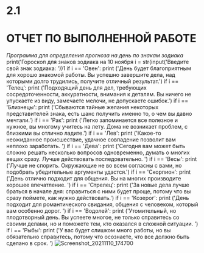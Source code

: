 # 2.1
**ОТЧЕТ ПО ВЫПОЛНЕННОЙ РАБОТЕ**
==========================
*Программа для определения прогноза на день по знакам зодиака*
print('Гороскоп для знаков зодиака на 10 ноября
i = str(input('Введите свой знак зодиака: '))1
if i == 'Овен':
    print ('День будет благоприятным для хорошо знакомой работы. Вы успешно завершите дела, над которыми долго трудились, получите отличный результат.')
if i == 'Телец':
    print ('Подходящий день для дел, требующих сосредоточенности, аккуратности, внимания к деталям. Вы ничего не упускаете из виду, замечаете мелочи, не допускаете ошибок.')
if i == 'Близнецы':
    print ('Сбываются тайные желания некоторых представителей знака, есть шанс получить именно то, о чем вы давно мечтали.')
if i == 'Рак':
    print ('Легко запоминается все полезное и нужное, вы многому учитесь на лету. Дома не возникает проблем, с близкими вы отлично ладите.')
if i == 'Лев':
    print ('Какое-то неожиданное происшествие, удачное совпадение позволит вам неплохо заработать. ')
if i == 'Дева':
    print ('Cегодня вам может быть сложно решать несколько вопросов одновременно, думать о многих вещах сразу. Лучше действовать последовательно. ')
if i == 'Весы':
    print ('Лучше не спорить. Окружающие не во всем согласны с вами, но подобрать убедительные аргументы удастся.')
if i == 'Скорпион':
    print ('День отлично подходит для общения. Вы на многих производите хорошее впечатление. ')
if i == 'Стрелец':
    print ('За новые дела лучше браться в начале дня: справиться с ними будет проще, потому что вы сразу поймете, как нужно действовать.')
if i == 'Козерог':
    print ('День подходит для романтического свидания, общения с человеком, который вам особенно дорог. ')
if i == 'Водолей':
    print ('Утомительный, но плодотворный день. Вы успеете многое, не только справитесь со своими делами, но и поможете тем, кто оказался в сложной ситуации. ')
if i == 'Рыбы':
    print ('У вас будет слишком много работы, но вы обязательно справитесь, потому что осознаете, что все должно быть сделано в срок. ')
![Screenshot_20211110_174700](https://user-images.githubusercontent.com/92802871/141136148-3dd453c5-24d3-4c3c-91e5-da774d943bb2.png)
